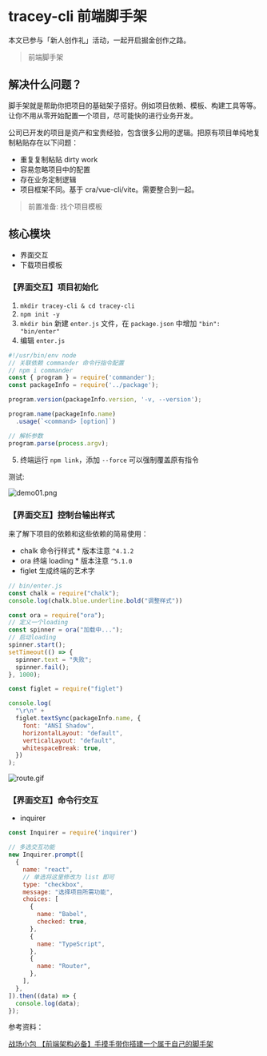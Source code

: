 # tracey-cli 前端脚手架

本文已参与「新人创作礼」活动，一起开启掘金创作之路。

> 前端脚手架

## 解决什么问题？

脚手架就是帮助你把项目的基础架子搭好。例如项目依赖、模板、构建工具等等。让你不用从零开始配置一个项目，尽可能快的进行业务开发。

公司已开发的项目是资产和宝贵经验，包含很多公用的逻辑。把原有项目单纯地复制粘贴存在以下问题：
- 重复复制粘贴 dirty work
- 容易忽略项目中的配置
- 存在业务定制逻辑
- 项目框架不同。基于 cra/vue-cli/vite。需要整合到一起。

> 前置准备: 找个项目模板

## 核心模块
- 界面交互
- 下载项目模板

### 【界面交互】项目初始化

1. `mkdir tracey-cli & cd tracey-cli`
2. `npm init -y`
3. `mkdir bin` 新建 `enter.js` 文件，在 `package.json` 中增加 `"bin": "bin/enter"`
4. 编辑 `enter.js`

```js
#!/usr/bin/env node
// 关联依赖 commander 命令行指令配置
// npm i commander 
const { program } = require('commander');
const packageInfo = require('../package');

program.version(packageInfo.version, '-v, --version');

program.name(packageInfo.name)
  .usage(`<command> [option]`)

// 解析参数
program.parse(process.argv);
```

5. 终端运行 `npm link`，添加 `--force` 可以强制覆盖原有指令

测试:

![demo01.png](https://p1-juejin.byteimg.com/tos-cn-i-k3u1fbpfcp/50a49d791f5d439a9efdd840519f0471~tplv-k3u1fbpfcp-watermark.image?)



### 【界面交互】控制台输出样式
来了解下项目的依赖和这些依赖的简易使用：

- chalk 命令行样式 * 版本注意 `^4.1.2`
- ora 终端 loading * 版本注意 `^5.1.0`
- figlet 生成终端的艺术字

```js
// bin/enter.js
const chalk = require("chalk");
console.log(chalk.blue.underline.bold("调整样式"))

const ora = require("ora");
// 定义一个loading
const spinner = ora("加载中...");
// 启动loading
spinner.start();
setTimeout(() => {
  spinner.text = "失败";
  spinner.fail();
}, 1000);

const figlet = require("figlet")

console.log(
  "\r\n" +
  figlet.textSync(packageInfo.name, {
    font: "ANSI Shadow",
    horizontalLayout: "default",
    verticalLayout: "default",
    whitespaceBreak: true,
  })
);
```

![route.gif](https://p9-juejin.byteimg.com/tos-cn-i-k3u1fbpfcp/f47adc955e3244199601b726d72877ee~tplv-k3u1fbpfcp-watermark.image?)

### 【界面交互】命令行交互
- inquirer 

```js
const Inquirer = require('inquirer')

// 多选交互功能
new Inquirer.prompt([
  {
    name: "react",
    // 单选将这里修改为 list 即可
    type: "checkbox",
    message: "选择项目所需功能",
    choices: [
      {
        name: "Babel",
        checked: true,
      },
      {
        name: "TypeScript",
      },
      {
        name: "Router",
      },
    ],
  },
]).then((data) => {
  console.log(data);
});
```

参考资料：

[战场小包 【前端架构必备】手摸手带你搭建一个属于自己的脚手架](https://juejin.cn/post/7077717940941881358)

